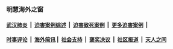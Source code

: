 
### 明慧海外之窗

####  [武汉肺炎](indexes/365.md?t=02262000) &nbsp;|&nbsp;  [迫害案例综述](indexes/328.md?t=02262000) &nbsp;|&nbsp; [迫害致死案例](indexes/277.md?t=02262000)  &nbsp;|&nbsp; [更多迫害案例](indexes/81.md?t=02262000)  &nbsp;|&nbsp; 
####  [时事评论](indexes/19.md?t=02262000) &nbsp;|&nbsp; [海外简讯](indexes/245.md?t=02262000)&nbsp;|&nbsp;  [社会支持](indexes/140.md?t=02262000) &nbsp;|&nbsp; [褒奖决议](indexes/282.md?t=02262000) &nbsp;|&nbsp; [社区报道](indexes/91.md?t=02262000)  &nbsp;|&nbsp; [天人之间](indexes/78.md?t=02262000) 


